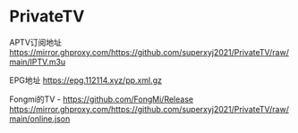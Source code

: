 # PrivateTV

APTV订阅地址
https://mirror.ghproxy.com/https://github.com/superxyj2021/PrivateTV/raw/main/IPTV.m3u

EPG地址
https://epg.112114.xyz/pp.xml.gz

Fongmi的TV - https://github.com/FongMi/Release
https://mirror.ghproxy.com/https://github.com/superxyj2021/PrivateTV/raw/main/online.json
